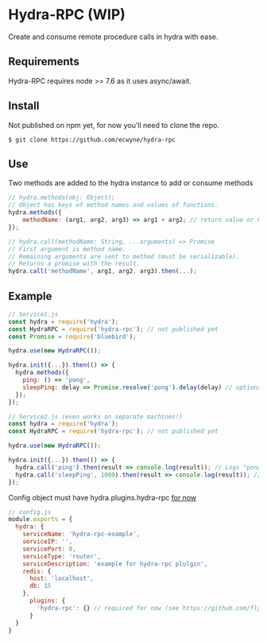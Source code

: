 # Hydra-RPC (WIP)
Create and consume remote procedure calls in hydra with ease.
## Requirements
Hydra-RPC requires node >= 7.6 as it uses async/await.
## Install
Not published on npm yet, for now you'll need to clone the repo.
```shell
$ git clone https://github.com/ecwyne/hydra-rpc
```
## Use
Two methods are added to the hydra instance to add or consume methods
```javascript
// hydra.methods(obj: Object);
// Object has keys of method names and values of functions.
hydra.methods({
    methodName: (arg1, arg2, arg3) => arg1 + arg2; // return value or Promise
});
```

```javascript
// hydra.call(methodName: String, ...arguments) => Promise
// First argument is method name.
// Remaining arguments are sent to method (must be serializable).
// Returns a promise with the result.
hydra.call('methodName', arg1, arg2, arg3).then(...);
```

## Example
```javascript
// Service1.js
const hydra = require('hydra');
const HydraRPC = require('hydra-rpc'); // not published yet
const Promise = require('bluebird');

hydra.use(new HydraRPC());

hydra.init({...}).then(() => {
  hydra.methods({
    ping: () => 'pong',
    sleepPing: delay => Promise.resolve('pong').delay(delay) // optionally return promises
  });
});
```

```javascript
// Service2.js (even works on separate machines!)
const hydra = require('hydra');
const HydraRPC = require('hydra-rpc'); // not published yet

hydra.use(new HydraRPC());

hydra.init({...}).then(() => {
  hydra.call('ping').then(result => console.log(result)); // Logs "pong"!
  hydra.call('sleepPing', 1000).then(result => console.log(result)); // Result comes back after 1000 ms!
});
```

Config object must have hydra.plugins.hydra-rpc [for now](https://github.com/flywheelsports/hydra/pull/85)
```javascript
// config.js
module.exports = {
  hydra: {
    serviceName: 'hydra-rpc-example',
    serviceIP: '',
    servicePort: 0,
    serviceType: 'router',
    serviceDescription: 'example for hydra-rpc plulgin',
    redis: {
      host: 'localhost',
      db: 15
    },
      plugins: {
        'hydra-rpc': {} // required for now (see https://github.com/flywheelsports/hydra/pull/85)
      }
  }
}
```
